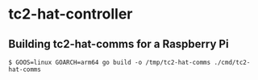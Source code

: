 # tc2-hat-controller

## Building tc2-hat-comms for a Raspberry Pi
`$ GOOS=linux GOARCH=arm64 go build -o /tmp/tc2-hat-comms ./cmd/tc2-hat-comms`